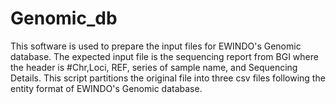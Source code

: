 # Genomic_db
This software is used to prepare the input files for EWINDO's Genomic database.
The expected input file is the sequencing report from BGI where the header is #Chr,Loci, REF, series of sample name, and Sequencing Details.
This script partitions the original file into three csv files following the entity format of EWINDO's Genomic database.
